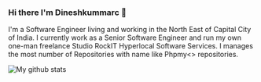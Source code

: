 ### Hi there I'm Dineshkummarc 👋

I'm a Software Engineer living and working in the North East of Capital City of India. I currently work as a Senior Software Engineer and run my own one-man freelance Studio RockIT Hyperlocal Software Services.
I manages the most number of Repositories with name like Phpmy<> repositories.

![My github stats](https://github-readme-stats.vercel.app/api?username=dineshkummarc&count_private=true&show_icons=true)
